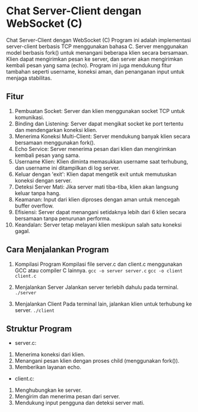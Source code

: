 # Chat Server-Client dengan WebSocket (C)

Chat Server-Client dengan WebSocket (C)
Program ini adalah implementasi server-client berbasis TCP menggunakan bahasa C. Server menggunakan model berbasis fork() untuk menangani beberapa klien secara bersamaan. Klien dapat mengirimkan pesan ke server, dan server akan mengirimkan kembali pesan yang sama (echo). Program ini juga mendukung fitur tambahan seperti username, koneksi aman, dan penanganan input untuk menjaga stabilitas.

## Fitur
1. Pembuatan Socket: Server dan klien menggunakan socket TCP untuk komunikasi.
2. Binding dan Listening: Server dapat mengikat socket ke port tertentu dan mendengarkan koneksi klien.
3. Menerima Koneksi Multi-Client: Server mendukung banyak klien secara bersamaan menggunakan fork().
4. Echo Service: Server menerima pesan dari klien dan mengirimkan kembali pesan yang sama.
5. Username Klien: Klien diminta memasukkan username saat terhubung, dan username ini ditampilkan di log server.
6. Keluar dengan 'exit': Klien dapat mengetik exit untuk memutuskan koneksi dengan server.
7. Deteksi Server Mati: Jika server mati tiba-tiba, klien akan langsung keluar tanpa hang.
8. Keamanan: Input dari klien diproses dengan aman untuk mencegah buffer overflow.
9. Efisiensi: Server dapat menangani setidaknya lebih dari 6 klien secara bersamaan tanpa penurunan performa.
10. Keandalan: Server tetap melayani klien meskipun salah satu koneksi gagal.

## Cara Menjalankan Program
1. Kompilasi Program
Kompilasi file server.c dan client.c menggunakan GCC atau compiler C lainnya.
`gcc -o server server.c`
`gcc -o client client.c`

2. Menjalankan Server
Jalankan server terlebih dahulu pada terminal.
`./server`

4. Menjalankan Client
Pada terminal lain, jalankan klien untuk terhubung ke server.
`./client`

## Struktur Program
- server.c:
1. Menerima koneksi dari klien.
2. Menangani pesan klien dengan proses child (menggunakan fork()).
3. Memberikan layanan echo.
- client.c:
1. Menghubungkan ke server.
2. Mengirim dan menerima pesan dari server.
3. Mendukung input pengguna dan deteksi server mati.


